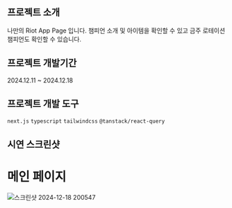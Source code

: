 ## 프로젝트 소개
나만의 Riot App Page 입니다. 챔피언 소개 및 아이템을 확인할 수 있고 금주 로테이션 챔피언도 확인할 수 있습니다.

## 프로젝트 개발기간
2024.12.11 ~ 2024.12.18

## 프로젝트 개발 도구
`next.js` `typescript` `tailwindcss` `@tanstack/react-query` 

## 시연 스크린샷

# 메인 페이지
![스크린샷 2024-12-18 200547](https://github.com/user-attachments/assets/21fef2bd-9b09-405f-ab10-b2633efbc3e9)
